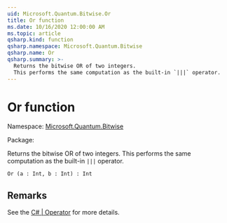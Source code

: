 ```yaml
---
uid: Microsoft.Quantum.Bitwise.Or
title: Or function
ms.date: 10/16/2020 12:00:00 AM
ms.topic: article
qsharp.kind: function
qsharp.namespace: Microsoft.Quantum.Bitwise
qsharp.name: Or
qsharp.summary: >-
  Returns the bitwise OR of two integers.
  This performs the same computation as the built-in `|||` operator.
---
```


# Or function

Namespace: [Microsoft.Quantum.Bitwise](xref:Microsoft.Quantum.Bitwise)

Package: [](https://nuget.org/packages/)


Returns the bitwise OR of two integers.This performs the same computation as the built-in `|||` operator.

```Q#
Or (a : Int, b : Int) : Int
```


## Remarks

See the [C# | Operator](https://docs.microsoft.com/dotnet/csharp/language-reference/operators/or-operator) for more details.
